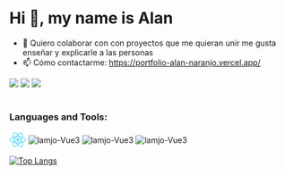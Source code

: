 
# Hi 👋, my name is Alan

- 👯 Quiero colaborar con con proyectos que me quieran unir me gusta enseñar y explicarle a las personas  
- 📫 Cómo contactarme: https://portfolio-alan-naranjo.vercel.app/

<div> 
 <a href="https://discord.com/channels/683416789434368002/683416789438562304" target="_blank"><img src="https://img.shields.io/badge/Discord-7289DA?style=for-the-badge&logo=discord&logoColor=white" target="_blank"></a> 
  <a href = "lamjo30@gmail.com"><img src="https://img.shields.io/badge/-Gmail-%23333?style=for-the-badge&logo=gmail&logoColor=white" target="_blank"></a>
  <a href="https://www.linkedin.com/in/alann3009200330092003/" target="_blank"><img src="https://img.shields.io/badge/-LinkedIn-%230077B5?style=for-the-badge&logo=linkedin&logoColor=white" target="_blank"></a> 
</div>

<div style="display: inline_block"><br>
  <h3 align="left">Languages and Tools:</h3>
  <img align="center" alt="lamjo-React" height="30" width="30" src="https://raw.githubusercontent.com/devicons/devicon/master/icons/react/react-original.svg"/>
  <img align="center" alt="lamjo-Vue3" height="30" width="30" src="https://vuejs.org//images/logo.png"/>
  <img align="center" alt="lamjo-Vue3" height="30" width="30" src="https://www.svgrepo.com/show/354131/nuxt-icon.svg"/>
  <img align="center" alt="lamjo-Vue3" height="30" width="30" src="https://encrypted-tbn0.gstatic.com/images?q=tbn:ANd9GcTab05l3ndGtZqyqxgTeOkmB7g2eDGyYrQp60gRu108tIEXOLQTl8tf9Jpx90UiNJEIv1Q&usqp=CAU"/>
</div>

[![Top Langs](https://github-readme-stats.vercel.app/api/top-langs/?username=anuraghazra&langs_count=8)](https://github.com/anuraghazra/github-readme-stats)

